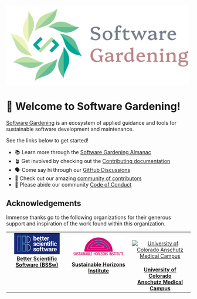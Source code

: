 <img alt="Software Gardening organization logo" src="https://raw.githubusercontent.com/software-gardening/brand/main/logo/logo-text.png?raw=true" style="max-width:100%;" width="500">

# 🌻 Welcome to Software Gardening!

[Software Gardening](https://github.com/software-gardening) is an ecosystem of applied guidance and tools for sustainable software development and maintenance.

See the links below to get started!

- 📚 Learn more through the [Software Gardening Almanac](https://github.com/software-gardening/almanac)
- 🪴 Get involved by checking out the [Contributing documentation](https://github.com/software-gardening/almanac/blob/main/CONTRIBUTING.md)
- 🗣️ Come say hi through our [GitHub Discussions](https://github.com/orgs/software-gardening/discussions)
- 🌟 Check out our amazing [community of contributors](https://github.com/orgs/software-gardening/people)
- 🌈 Please abide our community [Code of Conduct](https://github.com/software-gardening/.github/blob/main/CODE_OF_CONDUCT.md)

## Acknowledgements

Immense thanks go to the following organizations for their generous support and inspiration of the work found within this organization.

<table>
  <tbody>
    <tr>
    <td align="center" valign="top" width="33.33%">
      <a href="https://bssw.io">
      <img src="images/bssw-logo-w-background.png" width="80%;" alt="Better Scientific Software (BSSw)"/>
      <br>
      <strong>Better Scientific Software (BSSw)</strong>
      </a>
    </td>
    <td align="center" valign="top" width="33.33%">
    <a href="https://shinstitute.org/">
    <img src="https://raw.githubusercontent.com/software-gardening/.github/main/profile/images/sustainable-horizons-institute-logo.png?raw=true" width="90%;" alt="Sustainable Horizons Institute" style="padding:10px 0 10px 0;"/>
    <br>
    <strong>Sustainable Horizons Institute</strong>
    </a>
    </td>
    <td align="center" valign="top" width="33.33%">
    <a href="https://medschool.cuanschutz.edu/dbmi">
    <img src="https://raw.githubusercontent.com/software-gardening/.github/main/profile/images/cu-anschutz-short.svg?raw=true" width="80%;" alt="University of Colorado Anschutz Medical Campus" style="padding:20px 0 20px 0;"/>
    <br>
    <strong>University of Colorado<br>Anschutz Medical Campus</strong>
    </a>
    </td>
    </tr>
  </tbody>
</table>
